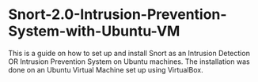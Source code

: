 # Snort-2.0-Intrusion-Prevention-System-with-Ubuntu-VM
This is a guide on how to set up and install Snort as an Intrusion Detection OR Intrusion Prevention System on Ubuntu machines. The installation was done on an Ubuntu Virtual Machine set up using VirtualBox.
